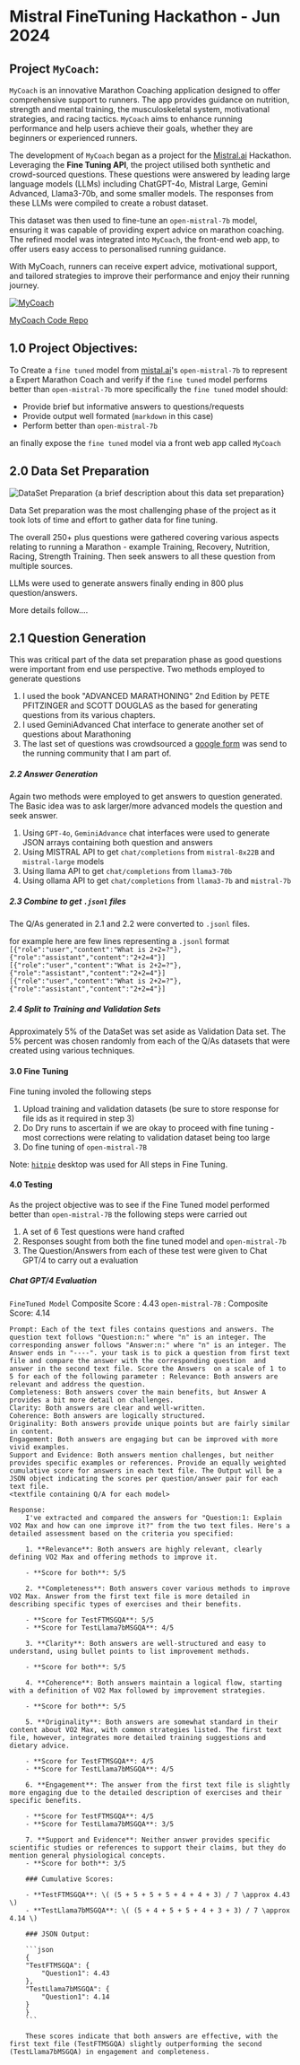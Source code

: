 # Mistral FineTuning Hackathon - Jun 2024

## Project `MyCoach`:

`MyCoach` is an innovative Marathon Coaching application designed to offer comprehensive support to runners. The app provides guidance on nutrition, strength and mental training, the musculoskeletal system, motivational strategies, and racing tactics. `MyCoach` aims to enhance running performance and help users achieve their goals, whether they are beginners or experienced runners.

The development of `MyCoach` began as a project for the [Mistral.ai](https://mistral.ai/) Hackathon. Leveraging the **Fine Tuning API**, the project utilised both synthetic and crowd-sourced questions. These questions were answered by leading large language models (LLMs) including ChatGPT-4o, Mistral Large, Gemini Advanced, Llama3-70b, and some smaller models. The responses from these LLMs were compiled to create a robust dataset.

This dataset was then used to fine-tune an `open-mistral-7b` model, ensuring it was capable of providing expert advice on marathon coaching. The refined model was integrated into `MyCoach`, the front-end web app, to offer users easy access to personalised running guidance.

With MyCoach, runners can receive expert advice, motivational support, and tailored strategies to improve their performance and enjoy their running journey.

[![MyCoach](https://img.youtube.com/vi/2xqy7wj1exI/0.jpg)](https://www.youtube.com/watch?v=2xqy7wj1exI)

[MyCoach Code Repo](https://github.com/ugmurthy/mistral-ft)

## 1.0 Project Objectives:

To Create a `fine tuned` model from [mistal.ai](https://mistral.ai/)'s `open-mistral-7b` to represent a Expert Marathon Coach and verify if the `fine tuned` model performs better than `open-mistral-7b` more specifically the `fine tuned` model should:

- Provide brief but informative answers to questions/requests
- Provide output well formated (`markdown` in this case)
- Perform better than `open-mistral-7b`

an finally expose the `fine tuned` model via a front web app called `MyCoach`

## 2.0 Data Set Preparation

![DataSet Preparation](/img/FineTuning.png) {a brief description about this data set preparation}

Data Set preparation was the most challenging phase of the project as it took lots of time and effort to gather data for fine tuning.

The overall 250+ plus questions were gathered covering various aspects relating to running a Marathon - example Training, Recovery, Nutrition, Racing, Strength Training. Then seek answers to all these question from multiple sources.

LLMs were used to generate answers finally ending in 800 plus question/answers.

More details follow....

## 2.1 Question Generation

This was critical part of the data set preparation phase as good questions were important from end use perspective. Two methods employed to generate questions

1. I used the book "ADVANCED MARATHONING" 2nd Edition by PETE PFITZINGER and SCOTT DOUGLAS as the based for generating questions from its various chapters.
2. I used GeminiAdvanced Chat interface to generate another set of questions about Marathoning
3. The last set of questions was crowdsourced a [google form](https://tinyurl.com/AI-Running-Coach) was send to the running community that I am part of.

##### 2.2 Answer Generation

Again two methods were employed to get answers to question generated. The Basic idea was to ask larger/more advanced models the question and seek answer.

1. Using `GPT-4o`, `GeminiAdvance` chat interfaces were used to generate JSON arrays containing both question and answers
2. Using MISTRAL API to get `chat/completions` from `mistral-8x22B` and `mistral-large` models
3. Using llama API to get `chat/completions` from `llama3-70b`
4. Using ollama API to get `chat/completions` from `llama3-7b` and `mistral-7b`

##### 2.3 Combine to get `.jsonl` files

The Q/As generated in 2.1 and 2.2 were converted to `.jsonl` files.

for example here are few lines representing a `.jsonl` format
`[{"role":"user","content":"What is 2+2=?"},{"role":"assistant","content":"2+2=4"}]
[{"role":"user","content":"What is 2+2=?"},{"role":"assistant","content":"2+2=4"}]
[{"role":"user","content":"What is 2+2=?"},{"role":"assistant","content":"2+2=4"}]`

##### 2.4 Split to Training and Validation Sets

Approximately 5% of the DataSet was set aside as Validation Data set. The 5% percent was chosen randomly from each of the Q/As datasets that were created using various techniques.

#### 3.0 Fine Tuning

Fine tuning involed the following steps

1. Upload training and validation datasets (be sure to store response for file ids as it required in step 3)
2. Do Dry runs to ascertain if we are okay to proceed with fine tuning - most corrections were relating to validation dataset being too large
3. Do fine tuning of `open-mistral-7B`

Note: [`hitpie`](https://httpie.io/) desktop was used for All steps in Fine Tuning.

#### 4.0 Testing

As the project objective was to see if the Fine Tuned model performed better than `open-mistral-7B`
the following steps were carried out

1. A set of 6 Test questions were hand crafted
2. Responses sought from both the fine tuned model and `open-mistral-7b`
3. The Question/Answers from each of these test were given to Chat GPT/4 to carry out a evaluation

##### Chat GPT/4 Evaluation

`FineTuned Model` Composite Score : 4.43
`open-mistral-7B` : Composite Score: 4.14

    Prompt: Each of the text files contains questions and answers. The question text follows "Question:n:" where "n" is an integer. The corresponding answer follows "Answer:n:" where "n" is an integer. The Answer ends in "----". your task is to pick a question from first text file and compare the answer with the corresponding question  and answer in the second text file. Score the Answers  on a scale of 1 to 5 for each of the following parameter : Relevance: Both answers are relevant and address the question.
    Completeness: Both answers cover the main benefits, but Answer A provides a bit more detail on challenges.
    Clarity: Both answers are clear and well-written.
    Coherence: Both answers are logically structured.
    Originality: Both answers provide unique points but are fairly similar in content.
    Engagement: Both answers are engaging but can be improved with more vivid examples.
    Support and Evidence: Both answers mention challenges, but neither provides specific examples or references. Provide an equally weighted cumulative score for answers in each text file. The Output will be a JSON object indicating the scores per question/answer pair for each text file.
    <textfile containing Q/A for each model>

    Response:
        I've extracted and compared the answers for "Question:1: Explain VO2 Max and how can one improve it?" from the two text files. Here's a detailed assessment based on the criteria you specified:

        1. **Relevance**: Both answers are highly relevant, clearly defining VO2 Max and offering methods to improve it.

        - **Score for both**: 5/5

        2. **Completeness**: Both answers cover various methods to improve VO2 Max. Answer from the first text file is more detailed in describing specific types of exercises and their benefits.

        - **Score for TestFTMSGQA**: 5/5
        - **Score for TestLlama7bMSGQA**: 4/5

        3. **Clarity**: Both answers are well-structured and easy to understand, using bullet points to list improvement methods.

        - **Score for both**: 5/5

        4. **Coherence**: Both answers maintain a logical flow, starting with a definition of VO2 Max followed by improvement strategies.

        - **Score for both**: 5/5

        5. **Originality**: Both answers are somewhat standard in their content about VO2 Max, with common strategies listed. The first text file, however, integrates more detailed training suggestions and dietary advice.

        - **Score for TestFTMSGQA**: 4/5
        - **Score for TestLlama7bMSGQA**: 4/5

        6. **Engagement**: The answer from the first text file is slightly more engaging due to the detailed description of exercises and their specific benefits.

        - **Score for TestFTMSGQA**: 4/5
        - **Score for TestLlama7bMSGQA**: 3/5

        7. **Support and Evidence**: Neither answer provides specific scientific studies or references to support their claims, but they do mention general physiological concepts.
        - **Score for both**: 3/5

        ### Cumulative Scores:

        - **TestFTMSGQA**: \( (5 + 5 + 5 + 5 + 4 + 4 + 3) / 7 \approx 4.43 \)
        - **TestLlama7bMSGQA**: \( (5 + 4 + 5 + 5 + 4 + 3 + 3) / 7 \approx 4.14 \)

        ### JSON Output:

        ```json
        {
        "TestFTMSGQA": {
            "Question1": 4.43
        },
        "TestLlama7bMSGQA": {
            "Question1": 4.14
        }
        }
        ```

        These scores indicate that both answers are effective, with the first text file (TestFTMSGQA) slightly outperforming the second (TestLlama7bMSGQA) in engagement and completeness.
